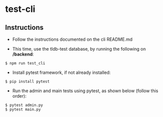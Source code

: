 # test-cli

## Instructions
* Follow the instructions documented on the cli README.md

* This time, use the tldb-test database, by running the following on **/backend**:
```
$ npm run test_cli
```

* Install pytest framework, if not already installed:
```
$ pip install pytest
``` 

* Run the admin and main tests using pytest, as shown below (follow this order):
```
$ pytest admin.py
$ pytest main.py
```
